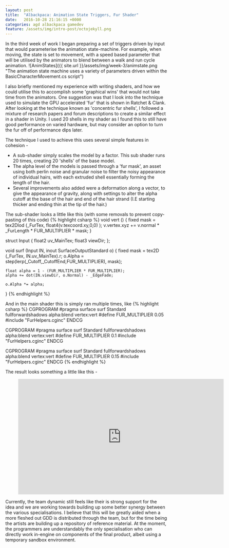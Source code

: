 ```yaml
---
layout: post
title:  "Albackpaca: Animation State Triggers, Fur Shader"
date:   2016-10-28 21:16:15 +0000
categories: agd albackpaca gamedev
feature: /assets/img/intro-post/octojekyll.png
---
```


In the third week of work I began preparing a set of triggers driven by input that would parameterise the animation state-machine. For example, when moving, the state is set to movement, with a speed based parameter that will be utilised by the animators to blend between a walk and run cycle animation.
![AnimStates]({{ site.url }}/assets/img/week-3/animstate.png "The animation state machine uses a variety of parameters driven within the BasicCharacterMovement.cs script")

I also briefly mentioned my experience with writing shaders, and how we could utilise this to accomplish some 'graphical wins' that would not take time from the animators. One suggestion was that I look into the technique used to simulate the GPU accelerated 'fur' that is shown in Ratchet & Clank. After looking at the technique known as 'concentric fur shells', I followed a mixture of research papers and forum descriptions to create a similar effect in a shader in Unity. I used 20 shells in my shader as I found this to still have good performance on varied hardware, but may consider an option to turn the fur off of performance dips later.

The technique I used to achieve this uses several simple features in cohesion -

- A sub-shader simply scales the model by a factor. This sub shader runs 20 times, creating 20 'shells' of the base model.
- The alpha level of the models is passed through a 'fur mask', an asset using both perlin noise and granular noise to filter the noisy appearance of individual hairs, with each extruded shell essentially forming the length of the hair.
- Several improvements also added were a deformation along a vector, to give the appearance of gravity, along with settings to alter the alpha cutoff at the base of the hair and end of the hair strand (I.E starting thicker and ending thin at the tip of the hair.)

The sub-shader looks a little like this (with some removals to prevent copy-pasting of this code)
{% highlight csharp %}
void vert ()
{
	fixed mask = tex2Dlod (_FurTex, float4(v.texcoord.xy,0,0)	);
	v.vertex.xyz += v.normal * _FurLength * FUR_MULTIPLIER * mask;
}

struct Input {
	float2 uv_MainTex;
	float3 viewDir;
};

void surf (Input IN, inout SurfaceOutputStandard o) {
	fixed mask = tex2D (_FurTex, IN.uv_MainTex).r;
	o.Alpha = step(lerp(_Cutoff,_CutoffEnd,FUR_MULTIPLIER), mask);

	float alpha = 1 - (FUR_MULTIPLIER * FUR_MULTIPLIER);
	alpha += dot(IN.viewDir, o.Normal) - _EdgeFade;

	o.Alpha *= alpha;
}
{% endhighlight %}


And in the main shader this is simply ran multiple times, like
{% highlight csharp %}
CGPROGRAM
#pragma surface surf Standard fullforwardshadows alpha:blend vertex:vert
#define FUR_MULTIPLIER 0.05
#include "FurHelpers.cginc"
ENDCG

CGPROGRAM
#pragma surface surf Standard fullforwardshadows alpha:blend vertex:vert
#define FUR_MULTIPLIER 0.1
#include "FurHelpers.cginc"
ENDCG

CGPROGRAM
#pragma surface surf Standard fullforwardshadows alpha:blend vertex:vert
#define FUR_MULTIPLIER 0.15
#include "FurHelpers.cginc"
ENDCG
{% endhighlight %}


The result looks something a little like this -
<figure>
	<iframe width="640" height="360" src="https://www.youtube.com/embed/9Je8bxChois?autoplay=0&fs=0&iv_load_policy=3&showinfo=0&rel=0&cc_load_policy=0&start=23&end=32&vq=hd1080" frameborder="0"></iframe>
</figure>

Currently, the team dynamic still feels like their is strong support for the idea and we are working towards building up some better synergy between the various specialisations. I believe that this will be greatly aided when a more fleshed out GDD is distributed through the team, but for the time being the artists are building up a repository of reference material. At the moment, the programmers are understandably the only specialisation who can directly work in-engine on components of the final product, albeit using a temporary sandbox environment.





